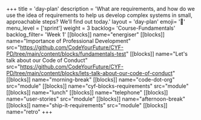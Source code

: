 +++
title = 'day-plan'
description = 'What are requirements, and how do we use the idea of requirements to help us develop complex systems in small, approachable steps? We’ll find out today.'
layout = 'day-plan'
emoji= '📝'
menu_level = ['sprint']
weight = 3
backlog= 'Course-Fundamentals'
backlog_filter= 'Week 1'
[[blocks]]
name="energiser"
[[blocks]]
name="Importance of Professional Development"
src="https://github.com/CodeYourFuture/CYF-PD/tree/main/content/blocks/fundamentals-test"
[[blocks]]
name="Let's talk about our Code of Conduct"
src="https://github.com/CodeYourFuture/CYF-PD/tree/main/content/blocks/lets-talk-about-our-code-of-conduct"
[[blocks]]
name="morning-break"
[[blocks]]
name="code-dot-org"
src="module"
[[blocks]]
name="cyf-blocks-requirements"
src="module"
[[blocks]]
name="lunch"
[[blocks]]
name="telephone"
[[blocks]]
name="user-stories"
src="module"
[[blocks]]
name="afternoon-break"
[[blocks]]
name="ship-it-requirements"
src="module"
[[blocks]]
name="retro"
+++
